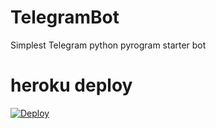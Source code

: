 # TelegramBot
Simplest Telegram  python pyrogram starter bot 
# heroku deploy 


[![Deploy](https://www.herokucdn.com/deploy/button.svg)](https://heroku.com/deploy)
